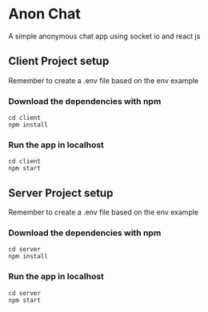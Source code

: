 # Anon Chat

A simple anonymous chat app using socket io and react js

## Client Project setup

Remember to create a .env file based on the env example

### Download the dependencies with npm

```
cd client
npm install
```

### Run the app in localhost

```
cd client
npm start
```

## Server Project setup

Remember to create a .env file based on the env example

### Download the dependencies with npm

```
cd server
npm install
```

### Run the app in localhost

```
cd server
npm start
```